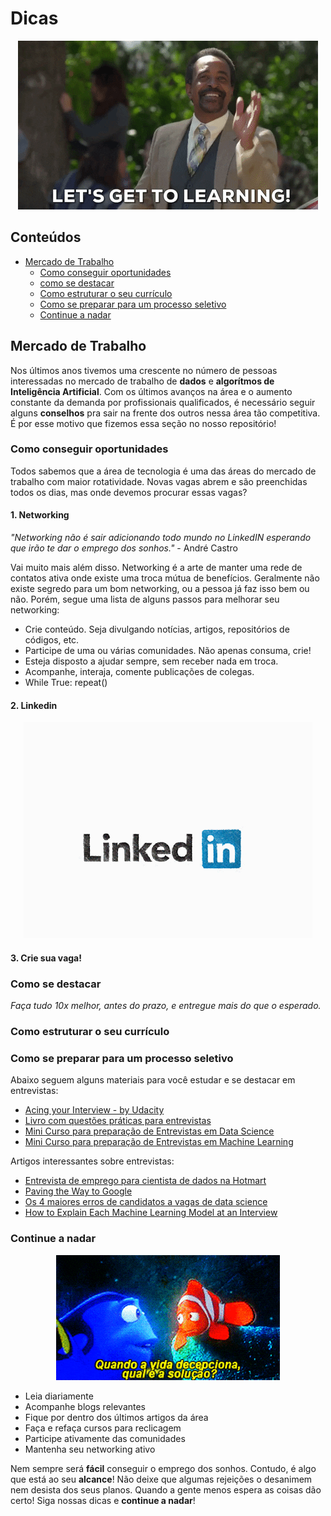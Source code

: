 # Dicas

<p align="center">
    <img src="imgs/lgtl.gif">
</p>

## Conteúdos
- [Mercado de Trabalho](#mercado-de-trabalho)
    - [Como conseguir oportunidades](#como-conseguir-oportunidades)
    - [como se destacar](#como-se-destacar)
    - [Como estruturar o seu currículo](#como-estruturar-o-seu-currículo)
    - [Como se preparar para um processo seletivo](#como-se-preparar-para-um-processo-seletivo)
    - [Continue a nadar](#continue-a-nadar)
## Mercado de Trabalho

Nos últimos anos tivemos uma crescente no número de pessoas interessadas no mercado de trabalho de **dados** e **algorítmos de Inteligência Artificial**. Com os últimos avanços na área e o aumento constante da demanda por profissionais qualificados, é necessário seguir alguns **conselhos** pra sair na frente dos outros nessa área tão competitiva. É por esse motivo que fizemos essa seção no nosso repositório!

### Como conseguir oportunidades

Todos sabemos que a área de tecnologia é uma das áreas do mercado de trabalho com maior rotatividade. Novas vagas abrem e são preenchidas todos os dias, mas onde devemos procurar essas vagas?

#### 1. Networking 

_"Networking não é sair adicionando todo mundo no LinkedIN esperando que irão te dar o emprego dos sonhos."_ - André Castro

Vai muito mais além disso. Networking é a arte de manter uma rede de contatos ativa onde existe uma troca mútua de benefícios. Geralmente não existe segredo para um bom networking, ou a pessoa já faz isso bem ou não. Porém, segue uma lista de alguns passos para melhorar seu networking:

- Crie conteúdo. Seja divulgando notícias, artigos, repositórios de códigos, etc.
- Participe de uma ou várias comunidades. Não apenas consuma, crie!
- Esteja disposto a ajudar sempre, sem receber nada em troca.
- Acompanhe, interaja, comente publicações de colegas.
- While True: repeat()

#### 2. Linkedin

<p align="center">
    <img src="imgs/linkedin.gif">
</p>

#### 3. Crie sua vaga!



### Como se destacar

*Faça tudo 10x melhor, antes do prazo, e entregue mais do que o esperado.*

### Como estruturar o seu currículo 
### Como se preparar para um processo seletivo

Abaixo seguem alguns materiais para você estudar e se destacar em entrevistas:
* [Acing your Interview - by Udacity](https://career-resource-center.udacity.com/interviews/acing-your-interview)
* [Livro com questões práticas para entrevistas](https://www.amazon.com.br/Cracking-Coding-Interview-Programming-Questions/dp/0984782850)
* [Mini Curso para preparação de Entrevistas em Data Science](https://www.udacity.com/course/data-science-interview-prep--ud944)
* [Mini Curso para preparação de Entrevistas em Machine Learning](https://www.udacity.com/course/machine-learning-interview-prep--ud1001)

Artigos interessantes sobre entrevistas:
* [Entrevista de emprego para cientista de dados na Hotmart](https://paulovasconcellos.com.br/como-%C3%A9-a-entrevista-de-emprego-para-cientista-de-dados-na-hotmart-c6bddc797b2)
* [Paving the Way to Google](https://shoresh.medium.com/paving-the-way-to-google-36844528e3d7)
* [Os 4 maiores erros de candidatos a vagas de data science](https://paulovasconcellos.com.br/os-4-maiores-erros-de-candidatos-a-vagas-de-data-science-e998dc6179ff)
* [How to Explain Each Machine Learning Model at an Interview](https://towardsdatascience.com/how-to-explain-each-machine-learning-model-at-an-interview-499d82f91470)
### Continue a nadar

<p align="center">
    <img src="imgs/nemo1.gif">
</p>

- Leia diariamente
- Acompanhe blogs relevantes
- Fique por dentro dos últimos artigos da área
- Faça e refaça cursos para reclicagem
- Participe ativamente das comunidades
- Mantenha seu networking ativo

Nem sempre será **fácil** conseguir o emprego dos sonhos. Contudo, é algo que está ao seu **alcance**! Não deixe que algumas rejeições o desanimem nem desista dos seus planos. Quando a gente menos espera as coisas dão certo! Siga nossas dicas e **continue a nadar**!
